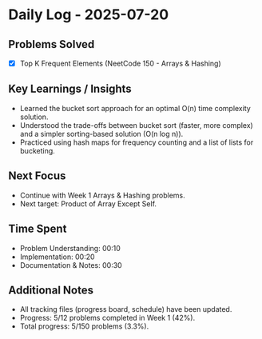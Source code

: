 # Daily Log - 2025-07-20

## Problems Solved

- [x] Top K Frequent Elements (NeetCode 150 - Arrays & Hashing)

## Key Learnings / Insights

- Learned the bucket sort approach for an optimal O(n) time complexity solution.
- Understood the trade-offs between bucket sort (faster, more complex) and a simpler sorting-based solution (O(n log n)).
- Practiced using hash maps for frequency counting and a list of lists for bucketing.

## Next Focus

- Continue with Week 1 Arrays & Hashing problems.
- Next target: Product of Array Except Self.

## Time Spent

- Problem Understanding: 00:10
- Implementation: 00:20
- Documentation & Notes: 00:30

## Additional Notes

- All tracking files (progress board, schedule) have been updated.
- Progress: 5/12 problems completed in Week 1 (42%).
- Total progress: 5/150 problems (3.3%).
